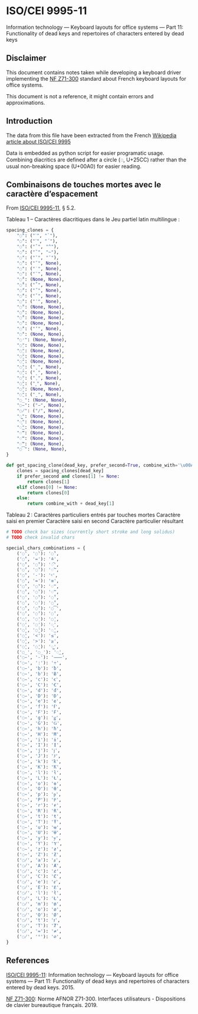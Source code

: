 # ISO/CEI 9995-11

Information technology — Keyboard layouts for office systems — Part 11: Functionality of dead keys and repertoires of characters entered by dead keys

## Disclaimer

This document contains notes taken while developing a keyboard driver implementing the [NF Z71-300](#nf-z71-300) standard about French keyboard layouts for office systems.

This document is not a reference, it might contain errors and approximations.

## Introduction

The data from this file have been extracted from the French [Wikipedia article about ISO/CEI 9995](https://fr.wikipedia.org/wiki/ISO/CEI_9995#ISO/CEI_9995-11_-_Les_touches_mortes)

Data is embedded as python script for easier programatic usage. Combining diacritics are defined after a circle (◌, U+25CC) rather than the usual non-breaking space (U+00A0) for easier reading.

<a name="p-5.1"></a>

## Combinaisons de touches mortes avec le caractère d’espacement

From [ISO/CEI 9995-11](#ref), § 5.2.

Tableau 1 – Caractères diacritiques dans le Jeu partiel latin multilingue :

```python
spacing_clones = {
	"◌̀": ("ˋ", "`"),
	"◌́": ("ˊ", "´"),
	"◌̂": ("ˆ", "^"),
	"◌̃": ("˜", "~"),
	"◌̄": ("ˉ", "¯"),
	"◌̆": ("˘", None),
	"◌̇": ("˙", None),
	"◌̈": ("¨", None),
	"◌̉": (None, None),
	"◌̊": ("˚", None),
	"◌̋": ("˝", None),
	"◌̌": ("ˇ", None),
	"◌̍": ("ˈ", None),
	"◌̎": (None, None),
	"◌̏": (None, None),
	"◌̐": (None, None),
	"◌̑": (None, None),
	"◌̓": ("ʼ", None),
	"◌̕": (None, None),
	"◌̛": (None, None),
	"◌̣": (None, None),
	"◌̤": (None, None),
	"◌̥": (None, None),
	"◌̦": (None, None),
	"◌̧": ("¸", None),
	"◌̨": ("˛", None),
	"◌̩": ("ˌ", None),
	"◌̭": ("ꞈ", None),
	"◌̮": (None, None),
	"◌̱": ("ˍ", None),
	"◌̲": (None, None),
	"◌̵": ("−", None),
	"◌̸": ("∕", None),
	"◌͇": (None, None),
	"◌͈": (None, None),
	"◌͜": (None, None),
	"◌͝": (None, None),
	"◌͞": (None, None),
	"◌͠": (None, None),
	"◌͡": (None, None),
}
```

```python
def get_spacing_clone(dead_key, prefer_second=True, combine_with='\u00A0'):
    clones = spacing_clones[dead_key]
    if prefer_second and clones[1] != None:
        return clones[1]
    elif clones[0] != None:
        return clones[0]
    else:
        return combine_with + dead_key[1]
```

Tableau 2 : Caractères particuliers entrés par touches mortes
Caractère saisi en premier	Caractère saisi en second	Caractère particulier résultant

```python
# TODO check bar sizes (currently short stroke and long solidus)
# TODO check invalid chars

special_chars_combinations = {
    ('◌̀', '◌̀'): '◌̏',
    ('◌̂', '='): '≙',
    ('◌̂', '◌̂'): '◌᷍',
    ('◌̃', '◌̃'): '◌͠',
    ('◌̄', '-'): '⹀',
    ('◌̄', '='): '≡',
    ('◌̄', '◌̄'): '◌͞',
    ('◌̆', '◌̆'): '◌͝',
    ('◌̇', '◌̆'): '◌̐',
    ('◌̍', '◌̍'): '◌̎',
    ('◌̑', '◌̑'): '◌͡',
    ('◌̓', '◌̓'): '◌̕',
    ('◌̣', '◌̣'): '◌̤',
    ('◌̩', '◌̩'): '◌͈',
    ('◌̮', '◌̮'): '◌͜',
    ('◌̱', '<'): '≤',
    ('◌̱', '>'): '≥',
    ('◌̱', '◌̱'): '◌͇',
    ('◌̲', '◌̲'): '◌͟',
    ('◌̵', '-'): '⸺',
    ('◌̵', ':'): '÷',
    ('◌̵', 'b'): 'ƀ',
    ('◌̵', 'b'): 'Ƀ',
    ('◌̵', 'c'): 'ꞓ',
    ('◌̵', 'C'): 'Ꞓ',
    ('◌̵', 'd'): 'đ',
    ('◌̵', 'D'): 'Đ',
    ('◌̵', 'e'): 'ꬳ',
    ('◌̵', 'f'): 'ꞙ',
    ('◌̵', 'F'): '₣',
    ('◌̵', 'g'): 'ǥ',
    ('◌̵', 'G'): 'Ǥ',
    ('◌̵', 'h'): 'ħ',
    ('◌̵', 'H'): 'Ħ',
    ('◌̵', 'i'): 'ɨ',
    ('◌̵', 'I'): 'Ɨ',
    ('◌̵', 'j'): 'ɉ',
    ('◌̵', 'J'): 'Ɉ',
    ('◌̵', 'k'): 'ꝁ',
    ('◌̵', 'K'): 'Ꝁ',
    ('◌̵', 'l'): 'ƚ',
    ('◌̵', 'L'): 'Ƚ',
    ('◌̵', 'o'): 'ɵ',
    ('◌̵', 'O'): 'Ɵ',
    ('◌̵', 'p'): 'ᵽ',
    ('◌̵', 'P'): 'Ᵽ',
    ('◌̵', 'r'): 'ɍ',
    ('◌̵', 'R'): 'Ɍ',
    ('◌̵', 't'): 'ŧ',
    ('◌̵', 'T'): 'Ŧ',
    ('◌̵', 'u'): 'ʉ',
    ('◌̵', 'U'): 'Ʉ',
    ('◌̵', 'y'): 'ɏ',
    ('◌̵', 'Y'): 'Ɏ',
    ('◌̵', 'z'): 'ƶ',
    ('◌̵', 'Z'): 'Ƶ',
    ('◌̸', 'a'): 'ⱥ',
    ('◌̸', 'A'): 'Ⱥ',
    ('◌̸', 'c'): 'ȼ',
    ('◌̸', 'C'): 'Ȼ',
    ('◌̸', 'e'): 'ɇ',
    ('◌̸', 'E'): 'Ɇ',
    ('◌̸', 'l'): 'ł',
    ('◌̸', 'L'): 'Ł',
    ('◌̸', 'm'): '₥',
    ('◌̸', 'o'): 'ø',
    ('◌̸', 'O'): 'Ø',
    ('◌̸', 't'): 'ⱦ',
    ('◌̸', 'T'): 'Ⱦ',
    ('◌̸', '='): '≠',
    ('◌̸', '°'): '⌀',
}
```

## References

<a name="ref"></a>[ISO/CEI 9995-11](https://www.iso.org/fr/standard/62887.html): Information technology — Keyboard layouts for office systems — Part 11: Functionality of dead keys and repertoires of characters entered by dead keys. 2015.

<a name="nf-z71-300"></a>[NF Z71-300](https://www.boutique.afnor.org/norme/nf-z71-300/interfaces-utilisateurs-dispositions-de-clavier-bureautique-francais/article/901594/fa188960): Norme AFNOR Z71-300. Interfaces utilisateurs - Dispositions de clavier bureautique français. 2019.